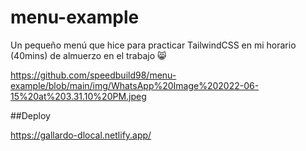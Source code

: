 # menu-example

Un pequeño menú que hice para practicar TailwindCSS en mi horario (40mins) de almuerzo en el trabajo 😸

https://github.com/speedbuild98/menu-example/blob/main/img/WhatsApp%20Image%202022-06-15%20at%203.31.10%20PM.jpeg

##Deploy

https://gallardo-dlocal.netlify.app/
